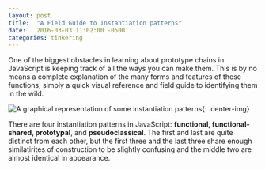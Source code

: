 ```yaml
---
layout: post
title:  "A Field Guide to Instantiation patterns"
date:   2016-03-03 11:02:00 -0500
categories: tinkering
---
```


One of the biggest obstacles in learning about prototype chains in JavaScript is keeping track of all the ways you can make them.  This is by no means a complete explanation of the many forms and features of these functions, simply a quick visual reference and field guide to identifying them in the wild.

![A graphical representation of some instantiation patterns](http://fswiecki.github.io/_images/instantiation-patterns.png){: .center-img}

There are four instantiation patterns in JavaScript: __functional, functional-shared, prototypal__, and __pseudoclassical__.  The first and last are quite distinct from each other, but the first three and the last three share enough similatirites of construction to be slightly confusing and the middle two are almost identical in appearance.  
